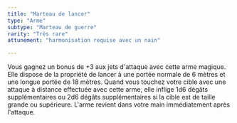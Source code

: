 ```yaml
---
title: "Marteau de lancer"
type: "Arme"
subtype: "Marteau de guerre"
rarity: "Très rare"
attunement: "harmonisation requise avec un nain"

---
```

Vous gagnez un bonus de +3 aux jets d'attaque avec cette arme magique. Elle dispose de la propriété de lancer à une portée normale de 6 mètres et une longue portée de 18 mètres. Quand vous touchez votre cible avec une attaque à distance effectuée avec cette arme, elle inflige 1d6 dégâts supplémentaires ou 2d6 dégâts supplémentaires si la cible est de taille grande ou supérieure. L'arme revient dans votre main immédiatement après l'attaque.
